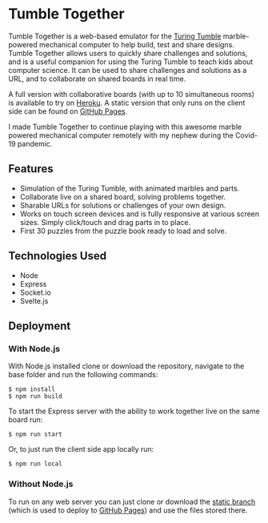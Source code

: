 # Tumble Together

Tumble Together is a web-based emulator for the [Turing Tumble](https://www.turingtumble.com/) marble-powered mechanical computer to help build, test and share designs. Tumble Together allows users to quickly share challenges and solutions, and is a useful companion for using the Turing Tumble to teach kids about computer science. It can be used to share challenges and solutions as a URL, and to collaborate on shared boards in real time.

A full version with collaborative boards (with up to 10 simultaneous rooms) is available to try on [Heroku](http://tumble-together.herokuapp.com/). A static version that only runs on the client side can be found on [GitHub Pages](https://asquirrelstail.github.io/tumble-together/).

I made Tumble Together to continue playing with this awesome marble powered mechanical computer remotely with my nephew during the Covid-19 pandemic.

## Features

- Simulation of the Turing Tumble, with animated marbles and parts.
- Collaborate live on a shared board, solving problems together.
- Sharable URLs for solutions or challenges of your own design.
- Works on touch screen devices and is fully responsive at various screen sizes. Simply click/touch and drag parts in to place.
- First 30 puzzles from the puzzle book ready to load and solve.

## Technologies Used

- Node
- Express
- Socket.io
- Svelte.js

## Deployment

### With Node.js

With Node.js installed clone or download the repository, navigate to the base folder and run the following commands:

```
$ npm install
$ npm run build
```

To start the Express server with the ability to work together live on the same board run:

```
$ npm run start
```

Or, to just run the client side app locally run:

```
$ npm run local
```

### Without Node.js

To run on any web server you can just clone or download the [static branch](https://github.com/ASquirrelsTail/tumble-together/tree/gh-pages) (which is used to deploy to [GitHub Pages](https://asquirrelstail.github.io/tumble-together/)) and use the files stored there.
